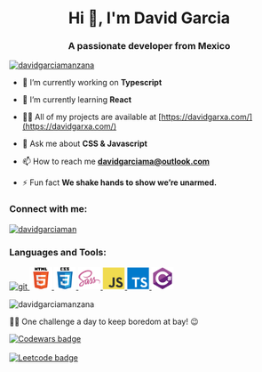 <h1 align="center">Hi 👋, I'm David Garcia</h1>
<h3 align="center">A passionate developer from Mexico</h3>

<p align="left"> <a href="https://github.com/ryo-ma/github-profile-trophy"><img src="https://github-profile-trophy.vercel.app/?username=davidgarciamanzana" alt="davidgarciamanzana" /></a> </p>

- 🔭 I’m currently working on **Typescript**

- 🌱 I’m currently learning **React**

- 👨‍💻 All of my projects are available at [https://davidgarxa.com/](https://davidgarxa.com/)

- 💬 Ask me about **CSS & Javascript**

- 📫 How to reach me **davidgarciama@outlook.com**

- ⚡ Fun fact **We shake hands to show we’re unarmed.**

<h3 align="left">Connect with me:</h3>
<p align="left">
<a href="https://linkedin.com/in/davidgarciaman" target="blank">
  <img align="center" src="https://raw.githubusercontent.com/rahuldkjain/github-profile-readme-generator/master/src/images/icons/Social/linked-in-alt.svg" alt="davidgarciaman" height="30" width="40" />
</a>
</p>

<h3 align="left">Languages and Tools:</h3>
<p align="left"> 
<a href="https://git-scm.com/" target="_blank" rel="noreferrer"> 
  <img src="https://www.vectorlogo.zone/logos/git-scm/git-scm-icon.svg" alt="git" width="40" height="40"/> 
</a> 
<a href="https://www.w3.org/html/" target="_blank" rel="noreferrer"> 
  <img src="https://raw.githubusercontent.com/devicons/devicon/master/icons/html5/html5-original-wordmark.svg" alt="html5" width="40" height="40"/> 
</a> 
<a href="https://www.w3schools.com/css/" target="_blank" rel="noreferrer"> 
  <img src="https://raw.githubusercontent.com/devicons/devicon/master/icons/css3/css3-original-wordmark.svg" alt="css3" width="40" height="40"/> 
</a> 
<a href="https://sass-lang.com" target="_blank" rel="noreferrer"> 
  <img src="https://raw.githubusercontent.com/devicons/devicon/master/icons/sass/sass-original.svg" alt="sass" width="40" height="40"/> 
</a> 
<a href="https://developer.mozilla.org/en-US/docs/Web/JavaScript" target="_blank" rel="noreferrer"> 
  <img src="https://raw.githubusercontent.com/devicons/devicon/master/icons/javascript/javascript-original.svg" alt="javascript" width="40" height="40"/> 
</a> 
<a href="https://www.typescriptlang.org/" target="_blank" rel="noreferrer"> 
  <img src="https://raw.githubusercontent.com/devicons/devicon/master/icons/typescript/typescript-original.svg" alt="typescript" width="40" height="40"/> 
</a>
<a href="https://learn.microsoft.com/en-us/dotnet/csharp/" target="_blank" rel="noreferrer"> 
  <img src="https://raw.githubusercontent.com/devicons/devicon/master/icons/csharp/csharp-original.svg" alt="c#" width="40" height="40"/> 
</a> 
</a> 

</p>

<p>
  <img align="center" src="https://github-readme-stats.vercel.app/api/top-langs?username=davidgarciamanzana&show_icons=true&locale=en&layout=compact"           alt="davidgarciamanzana" />
</p>

🧙‍♂️ One challenge a day to keep boredom at bay! 😉


<a href="https://www.codewars.com/users/BrianorEC">
<img src="https://www.codewars.com/users/BrianorEC/badges/large" alt="Codewars badge"  ></img>
</a>

<br>
<br>

<a href="https://leetcode.com/BrianorEC/">
<img src="https://img.shields.io/badge/dynamic/json?style=for-the-badge&labelColor=black&color=%23ffa116&label=Solved&query=solved&url=https%3A%2F%2Fleetcode-badge.vercel.app%2Fapi%2Fusers%2FBrianorEC&logo=leetcode&logoColor=yellow" alt="Leetcode badge" width="400px" heigth="20px" ></img>
</a>

